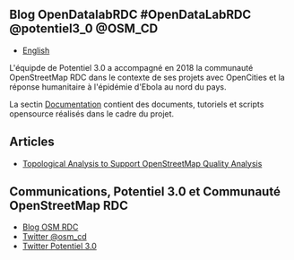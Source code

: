 ## Blog OpenDatalabRDC                       #OpenDataLabRDC @potentiel3_0 @OSM_CD

- [English](index_en.md)

L'équipde de Potentiel 3.0 a accompagné en 2018 la communauté OpenStreetMap RDC dans le contexte de ses projets avec OpenCities et la réponse humanitaire à l'épidémie d'Ebola au nord du pays.

La sectin [Documentation](https://opendatalabrdc.github.io/Documentation/#!index.md) contient des documents, tutoriels et scripts opensource réalisés dans le cadre du projet.

## Articles

* [Topological Analysis to Support OpenStreetMap Quality Analysis](Topological_Analysis_to_Support_OpenStreetMap_Quality_Analysis.md)

## Communications, Potentiel 3.0 et Communauté OpenStreetMap RDC

* [Blog OSM RDC](http://openstreetmap.cd/fr/)
* [Twitter @osm_cd](https://twitter.com/OSM_CD)
* [Twitter Potentiel 3.0](https://twitter.com/potentiel3_0)
